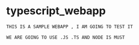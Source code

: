 # typescript_webapp

```bash
THIS IS A SAMPLE WEBAPP , I AM GOING TO TEST IT 
```
```code
WE ARE GOING TO USE .JS .TS AND NODE IS MUST 
```

